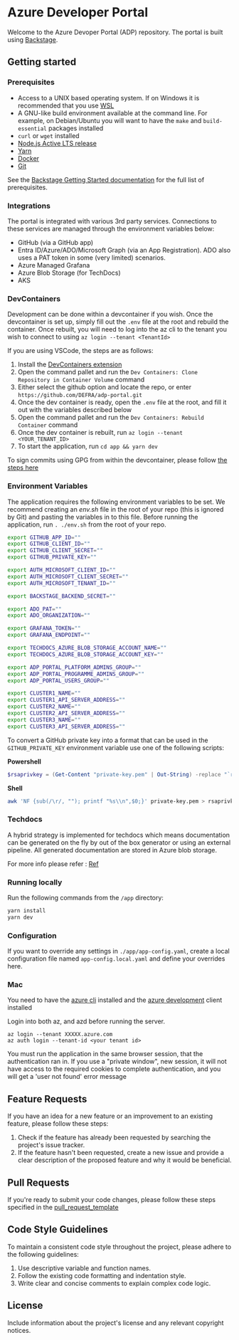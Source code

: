 # Azure Developer Portal

Welcome to the Azure Devoper Portal (ADP) repository. The portal is built using [Backstage](https://backstage.io/).

## Getting started

### Prerequisites

- Access to a UNIX based operating system. If on Windows it is recommended that you use [WSL](https://learn.microsoft.com/en-us/windows/wsl/)
- A GNU-like build environment available at the command line. For example, on Debian/Ubuntu you will want to have the `make` and `build-essential` packages installed
- `curl` or `wget` installed
- [Node.js Active LTS release](https://nodejs.org/en/blog/release)
- [Yarn](https://classic.yarnpkg.com/en/docs/install#windows-stable)
- [Docker](https://docs.docker.com/engine/install/)
- [Git](https://github.com/git-guides/install-git)

See the [Backstage Getting Started documentation](https://backstage.io/docs/getting-started/#prerequisites) for the full list of prerequisites.

### Integrations

The portal is integrated with various 3rd party services. Connections to these services are managed through the environment variables below:

- GitHub (via a GitHub app)
- Entra ID/Azure/ADO/Microsoft Graph (via an App Registration). ADO also uses a PAT token in some (very limited) scenarios.
- Azure Managed Grafana
- Azure Blob Storage (for TechDocs)
- AKS

### DevContainers

Development can be done within a devcontainer if you wish. Once the devcontainer is set up, simply fill out the `.env` file at the root and rebuild the container. Once rebuilt, you will need to log into the az cli to the tenant you wish to connect to using `az login --tenant <TenantId>`

If you are using VSCode, the steps are as follows:

1. Install the [DevContainers extension](https://marketplace.visualstudio.com/items?itemName=ms-vscode-remote.remote-containers)
2. Open the command pallet and run the `Dev Containers: Clone Repository in Container Volume` command
3. Either select the github option and locate the repo, or enter `https://github.com/DEFRA/adp-portal.git`
4. Once the dev container is ready, open the `.env` file at the root, and fill it out with the variables described below
5. Open the command pallet and run the `Dev Containers: Rebuild Container` command
6. Once the dev container is rebuilt, run `az login --tenant <YOUR_TENANT_ID>`
7. To start the application, run `cd app && yarn dev`

To sign commits using GPG from within the devcontainer, please follow [the steps here](https://code.visualstudio.com/remote/advancedcontainers/sharing-git-credentials#_sharing-gpg-keys)

### Environment Variables

The application requires the following environment variables to be set. We recommend creating an _env.sh_ file in the root of your repo (this is ignored by Git) and pasting the variables in to this file. Before running the application, run `. ./env.sh` from the root of your repo.

```sh
export GITHUB_APP_ID=""
export GITHUB_CLIENT_ID=""
export GITHUB_CLIENT_SECRET=""
export GITHUB_PRIVATE_KEY=""

export AUTH_MICROSOFT_CLIENT_ID=""
export AUTH_MICROSOFT_CLIENT_SECRET=""
export AUTH_MICROSOFT_TENANT_ID=""

export BACKSTAGE_BACKEND_SECRET=""

export ADO_PAT=""
export ADO_ORGANIZATION=""

export GRAFANA_TOKEN=""
export GRAFANA_ENDPOINT=""

export TECHDOCS_AZURE_BLOB_STORAGE_ACCOUNT_NAME=""
export TECHDOCS_AZURE_BLOB_STORAGE_ACCOUNT_KEY=""

export ADP_PORTAL_PLATFORM_ADMINS_GROUP=""
export ADP_PORTAL_PROGRAMME_ADMINS_GROUP=""
export ADP_PORTAL_USERS_GROUP=""

export CLUSTER1_NAME=""
export CLUSTER1_API_SERVER_ADDRESS=""
export CLUSTER2_NAME=""
export CLUSTER2_API_SERVER_ADDRESS=""
export CLUSTER3_NAME=""
export CLUSTER3_API_SERVER_ADDRESS=""
```

To convert a GitHub private key into a format that can be used in the `GITHUB_PRIVATE_KEY` environment variable use one of the following scripts:

**Powershell**

```powershell
$rsaprivkey = (Get-Content "private-key.pem" | Out-String) -replace "`r`n", "\n"
```

**Shell**

```sh
awk 'NF {sub(/\r/, ""); printf "%s\\n",$0;}' private-key.pem > rsaprivkey.txt
```

### Techdocs

A hybrid strategy is implemented for techdocs which means documentation can be generated on the fly by out of the box generator or using an external pipeline.
All generated documentation are stored in Azure blob storage.

For more info please refer : [Ref](./app/packages/backend/src/plugins/techdocs/Techdocs.md)

### Running locally

Run the following commands from the `/app` directory:

```sh
yarn install
yarn dev
```

### Configuration

If you want to override any settings in `./app/app-config.yaml`, create a local configuration file named `app-config.local.yaml` and define your overrides here.

### Mac

You need to have the [azure cli](https://learn.microsoft.com/en-us/cli/azure/install-azure-cli-macos) installed and the [azure development](https://learn.microsoft.com/en-us/azure/developer/azure-developer-cli/install-azd?tabs=winget-windows%2Cbrew-mac%2Cscript-linux&pivots=os-mac) client installed

Login into both az, and azd before running the server.

```shell
az login --tenant XXXXX.azure.com
az auth login --tenant-id <your tenant id>
```

You must run the application in the same browser session, that the authentication ran in. If you use a "private window", new session, it will not have access to the required cookies to complete authentication, and you will get a 'user not found' error message

## Feature Requests

If you have an idea for a new feature or an improvement to an existing feature, please follow these steps:

1. Check if the feature has already been requested by searching the project's issue tracker.
2. If the feature hasn't been requested, create a new issue and provide a clear description of the proposed feature and why it would be beneficial.

## Pull Requests

If you're ready to submit your code changes, please follow these steps specified in the [pull_request_template](../.github/pull_request_template.md)

## Code Style Guidelines

To maintain a consistent code style throughout the project, please adhere to the following guidelines:

1. Use descriptive variable and function names.
2. Follow the existing code formatting and indentation style.
3. Write clear and concise comments to explain complex code logic.

## License

Include information about the project's license and any relevant copyright notices.
